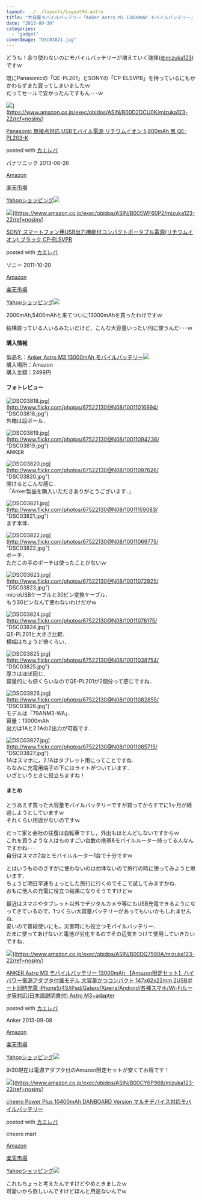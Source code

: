 ```yaml
---
layout: ../../layouts/LayoutMd.astro
title: "大容量モバイルバッテリー「Anker Astro M3 13000mAh モバイルバッテリー」を買ってみた！"
date: "2013-09-30"
categories: 
  - "gadget"
coverImage: "DSC03821.jpg"
---
```


どうも！余り使わないのにモバイルバッテリーが増えていく瑞佳([@mizuka123](https://twitter.com/mizuka123))ですｗ

既にPanasonicの「QE-PL201」とSONYの「CP-ELSVPB」を持っているにもかかわらずまた買ってしまいましたｗ  
だってセールで安かったんですもん･･･ｗ

![](/archive/images/3139swPaeUL._SL160_.jpg)](https://www.amazon.co.jp/exec/obidos/ASIN/B00D2DCU0K/mizuka123-22/ref=nosim/)

[Panasonic 無接点対応 USBモバイル電源 リチウムイオン 5,800mAh 黒 QE-PL203-K](https://www.amazon.co.jp/exec/obidos/ASIN/B00D2DCU0K/mizuka123-22/ref=nosim/)

posted with [カエレバ](http://kaereba.com)

パナソニック 2013-06-26

[Amazon](http://www.amazon.co.jp/gp/search?keywords=QE-PL203-K&__mk_ja_JP=%83J%83%5E%83J%83i&tag=mizuka123-22 "アマゾン")

[楽天市場](http://hb.afl.rakuten.co.jp/hgc/032b53ee.4b34c5ee.0f4a541e.f440145e/?pc=http%3A%2F%2Fsearch.rakuten.co.jp%2Fsearch%2Fmall%2FQE-PL203-K%2F-%2Ff.1-p.1-s.1-sf.0-st.A-v.2%3Fx%3D0%26scid%3Daf_ich_link_urltxt%26m%3Dhttp%3A%2F%2Fm.rakuten.co.jp%2F "楽天市場")

[Yahooショッピング![](//ad.jp.ap.valuecommerce.com/servlet/gifbanner?sid=3066752&pid=881990642)](//ck.jp.ap.valuecommerce.com/servlet/referral?sid=3066752&pid=881990642&vc_url=http%3A%2F%2Fshopping.search.yahoo.co.jp%2Fsearch%3FuIv%3Don%26ei%3DUTF-8%26tab_ex%3Dcommerce%26slider%3D0%26va%3DQE-PL203-K "Yahooショッピング")

![](/archive/images/3140nGElTmL._SL160_.jpg)](https://www.amazon.co.jp/exec/obidos/ASIN/B005WF60P2/mizuka123-22/ref=nosim/)

[SONY スマートフォン用USB出力機能付コンパクトポータブル電源(リチウムイオン) ブラック CP-ELSVPB](https://www.amazon.co.jp/exec/obidos/ASIN/B005WF60P2/mizuka123-22/ref=nosim/)

posted with [カエレバ](http://kaereba.com)

ソニー 2011-10-20

[Amazon](http://www.amazon.co.jp/gp/search?keywords=CP-ELSVPB&__mk_ja_JP=%83J%83%5E%83J%83i&tag=mizuka123-22 "アマゾン")

[楽天市場](http://hb.afl.rakuten.co.jp/hgc/032b53ee.4b34c5ee.0f4a541e.f440145e/?pc=http%3A%2F%2Fsearch.rakuten.co.jp%2Fsearch%2Fmall%2FCP-ELSVPB%2F-%2Ff.1-p.1-s.1-sf.0-st.A-v.2%3Fx%3D0%26scid%3Daf_ich_link_urltxt%26m%3Dhttp%3A%2F%2Fm.rakuten.co.jp%2F "楽天市場")

[Yahooショッピング![](//ad.jp.ap.valuecommerce.com/servlet/gifbanner?sid=3066752&pid=881990642)](//ck.jp.ap.valuecommerce.com/servlet/referral?sid=3066752&pid=881990642&vc_url=http%3A%2F%2Fshopping.search.yahoo.co.jp%2Fsearch%3FuIv%3Don%26ei%3DUTF-8%26tab_ex%3Dcommerce%26slider%3D0%26va%3DCP-ELSVPB "Yahooショッピング")

2000mAh,5400mAhと来てついに13000mAhを買ったわけですｗ

結構買っている人いるみたいだけど，こんな大容量いったい何に使うんだ･･･ｗ

#### 購入情報

製品名：[Anker Astro M3 13000mAh モバイルバッテリー](http://www.amazon.co.jp/gp/product/B00DQ73XK8/ref=as_li_ss_tl?ie=UTF8&camp=247&creative=7399&creativeASIN=B00DQ73XK8&linkCode=as2&tag=mizuka123-22)![](http://ir-jp.amazon-adsystem.com/e/ir?t=mizuka123-22&l=as2&o=9&a=B00DQ73XK8)  
購入場所：Amazon  
購入金額：2499円

#### フォトレビュー

![DSC03818.jpg](/archive/images/10011016994_584481d61e_b.jpg)](http://www.flickr.com/photos/67522130@N08/10011016994/ "DSC03818.jpg")  
外箱は段ボール．

![DSC03819.jpg](/archive/images/10011094236_75879f5afd_b.jpg)](http://www.flickr.com/photos/67522130@N08/10011094236/ "DSC03819.jpg")  
ANKER

![DSC03820.jpg](/archive/images/10011097626_0587072ff1_b.jpg)](http://www.flickr.com/photos/67522130@N08/10011097626/ "DSC03820.jpg")  
開けるとこんな感じ．  
「Anker製品を購入いただきありがとうございます．」

![DSC03821.jpg](/archive/images/10011159083_9f1dba59da_b.jpg)](http://www.flickr.com/photos/67522130@N08/10011159083/ "DSC03821.jpg")  
まず本体．

![DSC03822.jpg](/archive/images/10011069775_bb1a24b26d_b.jpg)](http://www.flickr.com/photos/67522130@N08/10011069775/ "DSC03822.jpg")  
ポーチ．  
ただこの手のポーチは使ったことがないｗ

![DSC03823.jpg](/archive/images/10011072925_f08520b754_b.jpg)](http://www.flickr.com/photos/67522130@N08/10011072925/ "DSC03823.jpg")  
microUSBケーブルと30ピン変換ケーブル．  
もう30ピンなんて使わないわけだがｗ

![DSC03824.jpg](/archive/images/10011076175_18f7ed3df1_b.jpg)](http://www.flickr.com/photos/67522130@N08/10011076175/ "DSC03824.jpg")  
QE-PL201と大きさ比較．  
横幅はちょうど倍くらい．

![DSC03825.jpg](/archive/images/10011038754_ef6391b6da_b.jpg)](http://www.flickr.com/photos/67522130@N08/10011038754/ "DSC03825.jpg")  
厚さはほぼ同じ．  
容量的にも倍くらいなのでQE-PL201が2個分って感じですね．

![DSC03826.jpg](/archive/images/10011082855_60c4ffe6e0_b.jpg)](http://www.flickr.com/photos/67522130@N08/10011082855/ "DSC03826.jpg")  
モデルは「79ANM3-WA」．  
容量：13000mAh  
出力は1Aと2.1Aの2出力が可能です．

![DSC03827.jpg](/archive/images/10011085715_7f312864b0_b.jpg)](http://www.flickr.com/photos/67522130@N08/10011085715/ "DSC03827.jpg")  
1Aはスマホに，2.1Aはタブレット用にってことですね．  
ちなみに充電用端子の下にはライトがついています．  
いざというときに役立ちますね！

#### まとめ

とりあえず買った大容量モバイルバッテリーですが買ってからすでに1ヶ月が経過しようとしていますｗ  
それくらい用途がないのですｗ

だって家と会社の往復は自転車ですし，外出もほとんどしないですからｗ  
これを買うような人はものすごい台数の携帯&モバイルルーター持ってる人なんですかね･･･  
自分はスマホ2台とモバイルルーター1台で十分ですｗ

とはいうもののさすがに使わないのは勿体ないので旅行の時に使ってみようと思います．  
ちょうど明日早速ちょっとした旅行に行くのでそこで試してみますかね．  
おもに他人の充電に役立つ結果になりそうですけどｗ

最近はスマホやタブレット以外でデジタルカメラ等にもUSB充電できるようになってきているので，1つくらい大容量バッテリーがあってもいいかもしれませんね．  
安いので普段使いにも，災害時にも役立つモバイルバッテリー．  
たまに使ってあげないと電池が劣化するのでその辺気をつけて使用していきたいですね．

![](/archive/images/31WYFpQFvIL._SL160_.jpg)](https://www.amazon.co.jp/exec/obidos/ASIN/B00DQ7590A/mizuka123-22/ref=nosim/)

[ANKER Astro M3 モバイルバッテリー 13000mAh 【Amazon限定セット】ハイパワー電源アダプタ付属モデル 大容量かつコンパクト 147x62x22mm 2USBポート同時充電 iPhone5/4S/iPad/Galaxy/Xperia/Android/各種スマホ/Wi-Fiルータ等対応(日本語説明書付) Astro M3+adapter](https://www.amazon.co.jp/exec/obidos/ASIN/B00DQ7590A/mizuka123-22/ref=nosim/)

posted with [カエレバ](http://kaereba.com)

Anker 2013-09-08

[Amazon](http://www.amazon.co.jp/gp/search?keywords=x62x22mm%20iPhone5%2F4S%2FiPad%2FGalaxy%2FXperia%2FAndroid&__mk_ja_JP=%83J%83%5E%83J%83i&tag=mizuka123-22 "アマゾン")

[楽天市場](http://hb.afl.rakuten.co.jp/hgc/032b53ee.4b34c5ee.0f4a541e.f440145e/?pc=http%3A%2F%2Fsearch.rakuten.co.jp%2Fsearch%2Fmall%2Fx62x22mm%2520iPhone5%252F4S%252FiPad%252FGalaxy%252FXperia%252FAndroid%2F-%2Ff.1-p.1-s.1-sf.0-st.A-v.2%3Fx%3D0%26scid%3Daf_ich_link_urltxt%26m%3Dhttp%3A%2F%2Fm.rakuten.co.jp%2F "楽天市場")

[Yahooショッピング![](//ad.jp.ap.valuecommerce.com/servlet/gifbanner?sid=3066752&pid=881990642)](//ck.jp.ap.valuecommerce.com/servlet/referral?sid=3066752&pid=881990642&vc_url=http%3A%2F%2Fshopping.search.yahoo.co.jp%2Fsearch%3FuIv%3Don%26ei%3DUTF-8%26tab_ex%3Dcommerce%26slider%3D0%26va%3Dx62x22mm%2520iPhone5%252F4S%252FiPad%252FGalaxy%252FXperia%252FAndroid "Yahooショッピング")

9/30現在は電源アダプタ付のAmazon限定セットが安くてお得です！

![](/archive/images/31KsxIFmn0L._SL160_.jpg)](https://www.amazon.co.jp/exec/obidos/ASIN/B00CY6P968/mizuka123-22/ref=nosim/)

[cheero Power Plus 10400mAh DANBOARD Version マルチデバイス対応モバイルバッテリー](https://www.amazon.co.jp/exec/obidos/ASIN/B00CY6P968/mizuka123-22/ref=nosim/)

posted with [カエレバ](http://kaereba.com)

cheero mart

[Amazon](http://www.amazon.co.jp/gp/search?keywords=cheero%20Power%20Plus%2010400mAh%20DANBOARD%20Version&__mk_ja_JP=%83J%83%5E%83J%83i&tag=mizuka123-22 "アマゾン")

[楽天市場](http://hb.afl.rakuten.co.jp/hgc/032b53ee.4b34c5ee.0f4a541e.f440145e/?pc=http%3A%2F%2Fsearch.rakuten.co.jp%2Fsearch%2Fmall%2Fcheero%2520Power%2520Plus%252010400mAh%2520DANBOARD%2520Version%2F-%2Ff.1-p.1-s.1-sf.0-st.A-v.2%3Fx%3D0%26scid%3Daf_ich_link_urltxt%26m%3Dhttp%3A%2F%2Fm.rakuten.co.jp%2F "楽天市場")

[Yahooショッピング![](//ad.jp.ap.valuecommerce.com/servlet/gifbanner?sid=3066752&pid=881990642)](//ck.jp.ap.valuecommerce.com/servlet/referral?sid=3066752&pid=881990642&vc_url=http%3A%2F%2Fshopping.search.yahoo.co.jp%2Fsearch%3FuIv%3Don%26ei%3DUTF-8%26tab_ex%3Dcommerce%26slider%3D0%26va%3Dcheero%2520Power%2520Plus%252010400mAh%2520DANBOARD%2520Version "Yahooショッピング")

これもちょっと考えたんですけどやめときましたｗ  
可愛いから欲しいんですけどほんと用途ないんでｗ
